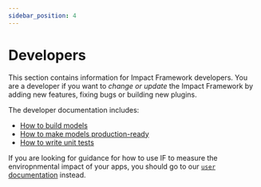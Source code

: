 ```yaml
---
sidebar_position: 4
---
```


# Developers

This section contains information for Impact Framework developers. You are a developer if you want to *change or update* the Impact Framework by adding new features, fixing bugs or building new plugins. 

The developer documentation includes:

* [How to build models](./how-to-build-models.md)
* [How to make models production-ready](./how-to-refine-models.md)
* [How to write unit tests](./how-to-test-if.md)


If you are looking for guidance for how to use IF to measure the enviropnmental impact of your apps, you should go to our [`user` documentation](../users/) instead.
